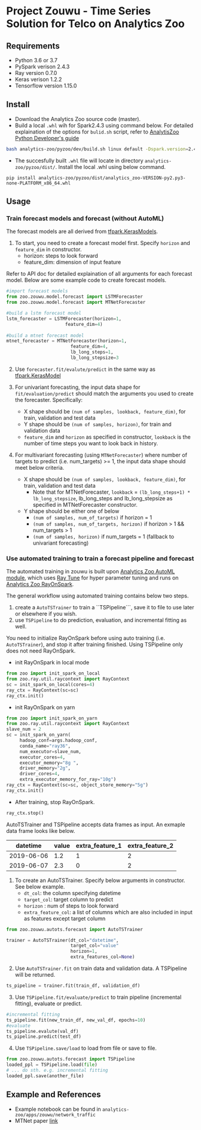 # Project Zouwu - Time Series Solution for Telco on Analytics Zoo


## Requirements
* Python 3.6 or 3.7
* PySpark verison 2.4.3
* Ray version 0.7.0
* Keras verison 1.2.2
* Tensorflow version 1.15.0

## Install 
  * Download the Analytics Zoo source code (master). 
  * Build a local ```.whl``` wih for Spark2.4.3 using command below. For detailed explaination of the options for ```bulid.sh``` script, refer to [AnalytisZoo Python Developer's guide](https://analytics-zoo.github.io/master/#DeveloperGuide/python/#build-whl-package-for-pip-install)
```bash
bash analytics-zoo/pyzoo/dev/build.sh linux default -Dspark.version=2.4.3 -Dbigdl.artifactId=bigdl-SPARK_2.4 -P spark_2.4+
```
  * The succesfully built ```.whl``` file will locate in directory ```analytics-zoo/pyzoo/dist/```. Install the local .whl using below command. 
```
pip install analytics-zoo/pyzoo/dist/analytics_zoo-VERSION-py2.py3-none-PLATFORM_x86_64.whl
```


## Usage

### Train forecast models and forecast (without AutoML)

The forecast models are all derived from [tfpark.KerasModels](https://analytics-zoo.github.io/master/#APIGuide/TFPark/model/). 

1. To start, you need to create a forecast model first. Specify ```horizon``` and ```feature_dim``` in constructor. 
    * horizon: steps to look forward
    * feature_dim: dimension of input feature

Refer to API doc for detailed explaination of all arguments for each forecast model.
Below are some example code to create forecast models.
```python
#import forecast models
from zoo.zouwu.model.forecast import LSTMForecaster
from zoo.zouwu.model.forecast import MTNetForecaster

#build a lstm forecast model
lstm_forecaster = LSTMForecaster(horizon=1, 
                      feature_dim=4)
                      
#build a mtnet forecast model
mtnet_forecaster = MTNetForecaster(horizon=1,
                        feature_dim=4,
                        lb_long_steps=1,
                        lb_long_stepsize=3
```
 
2. Use ```forecaster.fit/evalute/predict``` in the same way as [tfpark.KerasModel](https://analytics-zoo.github.io/master/#APIGuide/TFPark/model/)

3. For univariant forecasting, the input data shape for ```fit/evaluation/predict``` should match the arguments you used to create the forecaster. Specifically:
   * X shape should be ```(num of samples, lookback, feature_dim)```, for train, validation and test data
   * Y shape should be ```(num of samples, horizon)```, for train and validation data
   *  ```feature_dim``` and ```horizon``` as specified in constructor, ```lookback``` is the number of time steps you want to look back in history.

4. For multivariant forecasting (using ```MTNetForecaster```) where number of targets to predict (i.e. num_targets) >= 1, the input data shape should meet below criteria. 
   * X shape should be ```(num of samples, lookback, feature_dim)```, for train, validation and test data
       * Note that for MTNetForecaster, ```lookback``` = ```(lb_long_steps+1) * lb_long_stepsize```, lb_long_steps and lb_long_stepsize as specified in MTNetForecaster constructor. 
   * Y shape should be either one of below
       * ```(num of samples, num_of_targets)``` if horizon = 1
       * ```(num of samples, num_of_targets, horizon)``` if horizon > 1 && num_targets > 1
       * ```(num of samples, horizon)``` if num_targets = 1 (fallback to univariant forecasting)

### Use automated training to train a forecast pipeline and forecast

The automated training in zouwu is built upon [Analytics Zoo AutoML module](https://github.com/intel-analytics/analytics-zoo/tree/master/pyzoo/zoo/automl), which uses [Ray Tune](https://github.com/ray-project/ray/tree/master/python/ray/tune) for hyper parameter tuning and runs on [Analytics Zoo RayOnSpark](https://analytics-zoo.github.io/master/#ProgrammingGuide/rayonspark/).  

The general workflow using automated training contains below two steps. 
   1. create a ```AutoTSTrainer``` to train a ``TSPipeline```, save it to file to use later or elsewhere if you wish.
   2. use ```TSPipeline``` to do prediction, evaluation, and incremental fitting as well. 

You need to initialize RayOnSpark before using auto training (i.e. ```AutoTSTrainer```), and stop it after training finished. Using TSPipeline only does not need RayOnSpark. 
   * init RayOnSpark in local mode
```python
from zoo import init_spark_on_local
from zoo.ray.util.raycontext import RayContext
sc = init_spark_on_local(cores=4)
ray_ctx = RayContext(sc=sc)
ray_ctx.init()
```
   * init RayOnSpark on yarn
   ```python
   from zoo import init_spark_on_yarn
from zoo.ray.util.raycontext import RayContext
slave_num = 2
sc = init_spark_on_yarn(
        hadoop_conf=args.hadoop_conf,
        conda_name="ray36",
        num_executor=slave_num,
        executor_cores=4,
        executor_memory="8g ",
        driver_memory="2g",
        driver_cores=4,
        extra_executor_memory_for_ray="10g")
ray_ctx = RayContext(sc=sc, object_store_memory="5g")
ray_ctx.init()
   ```
   * After training, stop RayOnSpark. 
   ```python
   ray_ctx.stop()
   ```

AutoTSTrainer and TSPipeline accepts data frames as input. An exmaple data frame looks like below. 

  |datetime|value|extra_feature_1|extra_feature_2|
  | --------|----- |---| ---|
  |2019-06-06|1.2|1|2|
  |2019-06-07|2.3|0|2|
 

1. To create an AutoTSTrainer. Specify below arguments in constructor. See below example.
    * ```dt_col```: the column specifying datetime 
    * ```target_col```: target column to predict
    * ```horizon``` : num of steps to look forward 
    * ```extra_feature_col```: a list of columns which are also included in input as features except target column
 ```python
 from zoo.zouwu.autots.forecast import AutoTSTrainer

 trainer = AutoTSTrainer(dt_col="datetime",
                         target_col="value"
                         horizon=1,
                         extra_features_col=None)

 ```
 
2. Use ```AutoTSTrainer.fit``` on train data and validation data. A TSPipeline will be returned. 
 ```python
 ts_pipeline = trainer.fit(train_df, validation_df)
 ```

3. Use ```TSPipeline.fit/evaluate/predict``` to train pipeline (incremental fitting), evaluate or predict. 
 ```python
 #incremental fitting
 ts_pipeline.fit(new_train_df, new_val_df, epochs=10)
 #evaluate
 ts_pipeline.evalute(val_df)
 ts_pipeline.predict(test_df)
 
 ```
4. Use ```TSPipeline.save/load``` to load from file or save to file. 
 ```python
 from zoo.zouwu.autots.forecast import TSPipeline
 loaded_ppl = TSPipeline.load(file)
 # ... do sth. e.g. incremental fitting
 loaded_ppl.save(another_file)
 ```

## Example and References
* Example notebook can be found in ```analytics-zoo/apps/zouwu/network_traffic```
* MTNet paper [link](https://arxiv.org/abs/1809.02105)
